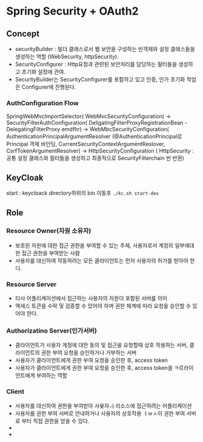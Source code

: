 # Spring Security + OAuth2 

## Concept
- securityBuilder : 빌더 클래스로서 웹 보안을 구성하는 빈객체와 설정 클래스들을 생성하는 역할 (WebSecurity, httpSecurity).
- SecurityConfigurer : Http요청과 관련된 보안처리를 담당하는 필터들을 생성하고 초기화 설정에 관여.
- SecurityBuilder는 SecurityConfigurer를 포함하고 있고 인증, 인가 초기화 작업은 Configurer에 진행된다.

### AuthConfiguration Flow
SpringWebMvcImportSelector( WebMvcSecurityConfiguration)
-> SecurityFilterAuthConfiguration( DeligatingFilterProxyRegistrationBean - DelegatingFilterProxy emdfhr)
-> WebMbcSecurityConfiguration( AuthenticationPrincipalArgumentResolver (@AuthenticationPrincipal로 Principal 객체 바인딩, CurrentSecurityContextArgumentReslover, CsrfTokenArgumentResolver)
-> HttpSecurityConfiguration ( HttpSecurity : 공통 설정 클래스와 필터들을 생성하고 최종적으로 SecurityFilterchain 빈 반환)



## KeyCloak
start : keycloack directory하위의 bin 이동후 ```./kc.sh start-dev```



## Role
### Resource Owner(자원 소유자)
- 보호된 자원에 대한 접근 권한을 부여할 수 있는 주체, 사용자로서 계정의 일부에대한 접근 권한을 부여받는 사람
- 사용자를 대신하여 작동하려는 모든 클라이언트는 먼저 사용자의 허가를 받아야 한다.

### Resource Server
- 타사 어플리케이션에서 접근하는 사용자의 자원이 포함된 서버를 의미
- 액세스 토큰을 수락 및 검증할 수 있어야 하며 권한 체계에 따라 요청을 승인할 수 있어야 한다. 

### Authorizatino Server(인가서버)
- 클라이언트가 사용자 계정에 대한 동의 및 접근을 요청할때 상호 작용하는 서버, 클라이언트의 권한 부여 요청을 승인하거나 거부하는 서버
- 사용자가 클라이언트에게 권한 부여 요청을 승인한 후, access token
- 사용자가 클라이언트에게 권한 부여 요청을 승인한 후, access token을 ㅋ르라이언트에게 부여하는 역할
### Client
- 사용자를 대신하여 권한을 부여받아 사욪자ㅢ 리소스에 접근하려는 어플리케이션
- 사용자를 권한 부여 서버로 안내하거나 사용자의 상호작용 ㅓㅂㅅ이 권한 부여 서버로 부터 직접 권한을 얻을 수 있다.
- 
- 